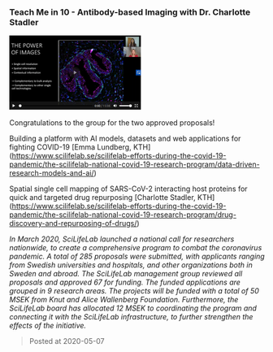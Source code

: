 ### Teach Me in 10 - Antibody-based Imaging with Dr. Charlotte Stadler 
![image](./images/teachMe_chst.png)

Congratulations to the group for the two approved proposals!

Building a platform with AI models, datasets and web applications for fighting COVID-19
[Emma Lundberg, KTH] (https://www.scilifelab.se/scilifelab-efforts-during-the-covid-19-pandemic/the-scilifelab-national-covid-19-research-program/data-driven-research-models-and-ai/)

Spatial single cell mapping of SARS-CoV-2 interacting host proteins for quick and targeted drug repurposing
[Charlotte Stadler, KTH] (https://www.scilifelab.se/scilifelab-efforts-during-the-covid-19-pandemic/the-scilifelab-national-covid-19-research-program/drug-discovery-and-repurposing-of-drugs/)


*In March 2020, SciLifeLab launched a national call for researchers nationwide, to create a comprehensive program to combat the coronavirus pandemic. A total of 285 proposals were submitted, with applicants ranging from Swedish universities and hospitals, and other organizations both in Sweden and abroad. The SciLifeLab management group reviewed all proposals and approved 67 for funding. The funded  applications are grouped in 9 research areas. The projects will be funded with a total of 50 MSEK from Knut and Alice Wallenberg Foundation. Furthermore, the SciLifeLab board has allocated 12 MSEK to coordinating the program and connecting it with the SciLifeLab infrastructure, to further strengthen the effects of the initiative.*

> Posted at 2020-05-07




